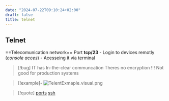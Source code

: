 ```yaml
---
date: "2024-07-22T09:10:24+02:00"
draft: false
title: telnet
---
```


## Telnet

==Telecomunication network== Port **tcp/23** - Login to devices remotly
(*console acces*) - Acesseing it via terminal

> \[!bug\] IT has In-the-clear communcation Theres no encryption !!! Not
> good for production systems

> \[!example\]-
> ![TelentExmaple_visual.png](/Notes/TelentExmaple_visual.png)

> \[!quote\] [ports](/Notes/posts/ports/ports)
> [ssh](/Notes/posts/protocols/ssh)
